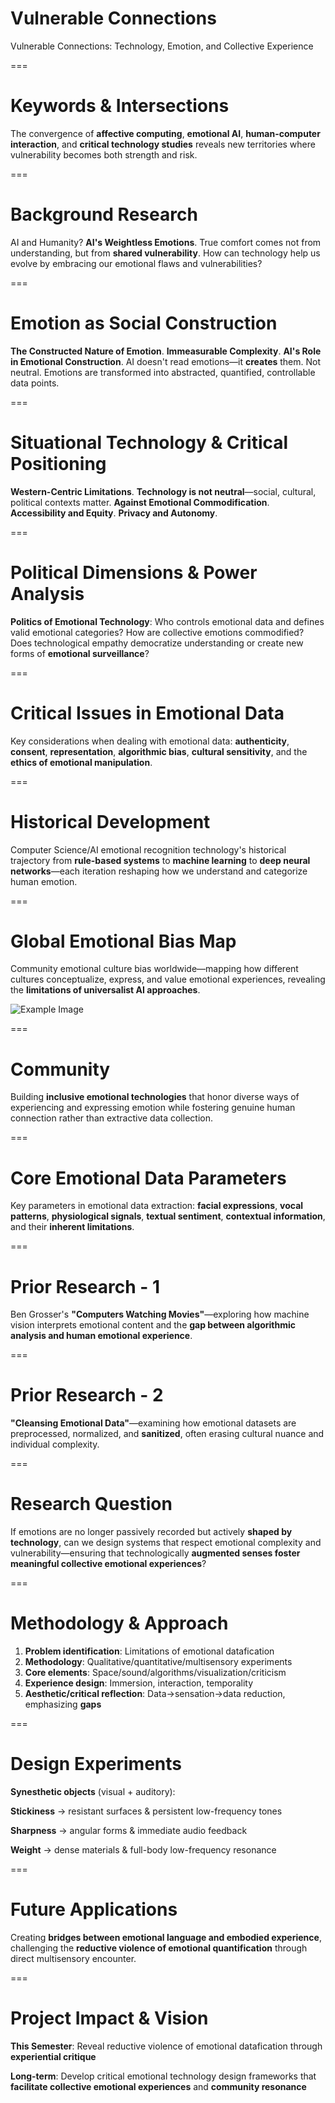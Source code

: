 # Vulnerable Connections
Vulnerable Connections: Technology, Emotion, and Collective Experience

===

# Keywords & Intersections
The convergence of **affective computing**, **emotional AI**, **human-computer interaction**, and **critical technology studies** reveals new territories where vulnerability becomes both strength and risk.

===

# Background Research
AI and Humanity? **AI's Weightless Emotions**. True comfort comes not from understanding, but from **shared vulnerability**. How can technology help us evolve by embracing our emotional flaws and vulnerabilities?

===

# Emotion as Social Construction
**The Constructed Nature of Emotion**. **Immeasurable Complexity**. **AI's Role in Emotional Construction**. AI doesn't read emotions—it **creates** them. Not neutral. Emotions are transformed into abstracted, quantified, controllable data points.

===

# Situational Technology & Critical Positioning
**Western-Centric Limitations**. **Technology is not neutral**—social, cultural, political contexts matter. **Against Emotional Commodification**. **Accessibility and Equity**. **Privacy and Autonomy**.

===

# Political Dimensions & Power Analysis
**Politics of Emotional Technology**: Who controls emotional data and defines valid emotional categories? How are collective emotions commodified? Does technological empathy democratize understanding or create new forms of **emotional surveillance**?

===

# Critical Issues in Emotional Data
Key considerations when dealing with emotional data: **authenticity**, **consent**, **representation**, **algorithmic bias**, **cultural sensitivity**, and the **ethics of emotional manipulation**.

===

# Historical Development
Computer Science/AI emotional recognition technology's historical trajectory from **rule-based systems** to **machine learning** to **deep neural networks**—each iteration reshaping how we understand and categorize human emotion.

===

# Global Emotional Bias Map
Community emotional culture bias worldwide—mapping how different cultures conceptualize, express, and value emotional experiences, revealing the **limitations of universalist AI approaches**.

![Example Image](https://via.placeholder.com/600x300/4ecdc4/ffffff?text=Global+Emotional+Bias+Map)

===

# Community
Building **inclusive emotional technologies** that honor diverse ways of experiencing and expressing emotion while fostering genuine human connection rather than extractive data collection.

===

# Core Emotional Data Parameters
Key parameters in emotional data extraction: **facial expressions**, **vocal patterns**, **physiological signals**, **textual sentiment**, **contextual information**, and their **inherent limitations**.

===

# Prior Research - 1
Ben Grosser's **"Computers Watching Movies"**—exploring how machine vision interprets emotional content and the **gap between algorithmic analysis and human emotional experience**.

===

# Prior Research - 2
**"Cleansing Emotional Data"**—examining how emotional datasets are preprocessed, normalized, and **sanitized**, often erasing cultural nuance and individual complexity.

===

# Research Question
If emotions are no longer passively recorded but actively **shaped by technology**, can we design systems that respect emotional complexity and vulnerability—ensuring that technologically **augmented senses foster meaningful collective emotional experiences**?

===

# Methodology & Approach
1. **Problem identification**: Limitations of emotional datafication
2. **Methodology**: Qualitative/quantitative/multisensory experiments  
3. **Core elements**: Space/sound/algorithms/visualization/criticism
4. **Experience design**: Immersion, interaction, temporality
5. **Aesthetic/critical reflection**: Data→sensation→data reduction, emphasizing **gaps**

===

# Design Experiments
**Synesthetic objects** (visual + auditory): 

**Stickiness** → resistant surfaces & persistent low-frequency tones

**Sharpness** → angular forms & immediate audio feedback

**Weight** → dense materials & full-body low-frequency resonance

===

# Future Applications
Creating **bridges between emotional language and embodied experience**, challenging the **reductive violence of emotional quantification** through direct multisensory encounter.

===

# Project Impact & Vision
**This Semester**: Reveal reductive violence of emotional datafication through **experiential critique**

**Long-term**: Develop critical emotional technology design frameworks that **facilitate collective emotional experiences** and **community resonance**